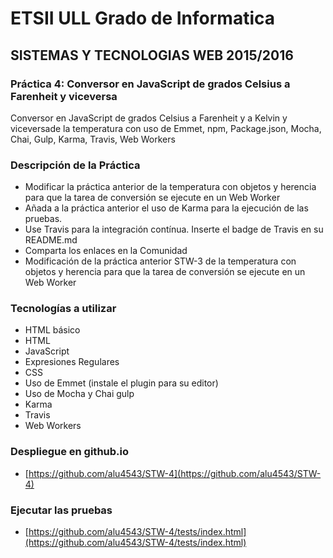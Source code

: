 # ETSII ULL Grado de Informatica
## SISTEMAS Y TECNOLOGIAS WEB 2015/2016
### Práctica 4: Conversor en JavaScript de grados Celsius a Farenheit y viceversa
Conversor en JavaScript de grados Celsius a Farenheit y a Kelvin y viceversade la temperatura con uso de Emmet, npm, Package.json, Mocha, Chai, Gulp, Karma, Travis, Web Workers
### Descripción de la Práctica

* Modificar la práctica anterior de la temperatura con objetos y herencia para que la tarea de conversión se ejecute en un Web Worker
* Añada a la práctica anterior el uso de Karma para la ejecución de las pruebas.
* Use Travis para la integración contínua. Inserte el badge de Travis en su README.md
* Comparta los enlaces en la Comunidad
* Modificación de la práctica anterior STW-3 de la temperatura con objetos y herencia para que la tarea de conversión se ejecute en un Web Worker


### Tecnologías a utilizar
* HTML básico
* HTML
* JavaScript
* Expresiones Regulares
* CSS
* Uso de Emmet (instale el plugin para su editor)
* Uso de Mocha y Chai gulp
* Karma
* Travis
* Web Workers

### Despliegue en github.io

* [https://github.com/alu4543/STW-4](https://github.com/alu4543/STW-4)

### Ejecutar las pruebas

* [https://github.com/alu4543/STW-4/tests/index.html](https://github.com/alu4543/STW-4/tests/index.html)







